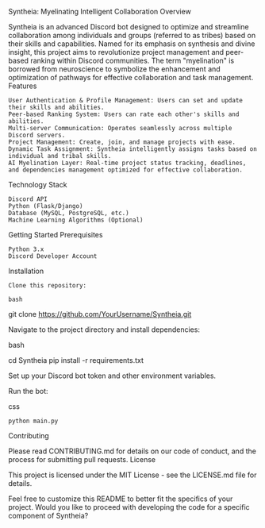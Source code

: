 Syntheia: Myelinating Intelligent Collaboration
Overview

Syntheia is an advanced Discord bot designed to optimize and streamline collaboration among individuals and groups (referred to as tribes) based on their skills and capabilities. Named for its emphasis on synthesis and divine insight, this project aims to revolutionize project management and peer-based ranking within Discord communities. The term "myelination" is borrowed from neuroscience to symbolize the enhancement and optimization of pathways for effective collaboration and task management.
Features

    User Authentication & Profile Management: Users can set and update their skills and abilities.
    Peer-based Ranking System: Users can rate each other's skills and abilities.
    Multi-server Communication: Operates seamlessly across multiple Discord servers.
    Project Management: Create, join, and manage projects with ease.
    Dynamic Task Assignment: Syntheia intelligently assigns tasks based on individual and tribal skills.
    AI Myelination Layer: Real-time project status tracking, deadlines, and dependencies management optimized for effective collaboration.

Technology Stack

    Discord API
    Python (Flask/Django)
    Database (MySQL, PostgreSQL, etc.)
    Machine Learning Algorithms (Optional)

Getting Started
Prerequisites

    Python 3.x
    Discord Developer Account

Installation

    Clone this repository:

    bash

git clone https://github.com/YourUsername/Syntheia.git

Navigate to the project directory and install dependencies:

bash

cd Syntheia
pip install -r requirements.txt

Set up your Discord bot token and other environment variables.

Run the bot:

css

    python main.py

Contributing

Please read CONTRIBUTING.md for details on our code of conduct, and the process for submitting pull requests.
License

This project is licensed under the MIT License - see the LICENSE.md file for details.

Feel free to customize this README to better fit the specifics of your project. Would you like to proceed with developing the code for a specific component of Syntheia?
